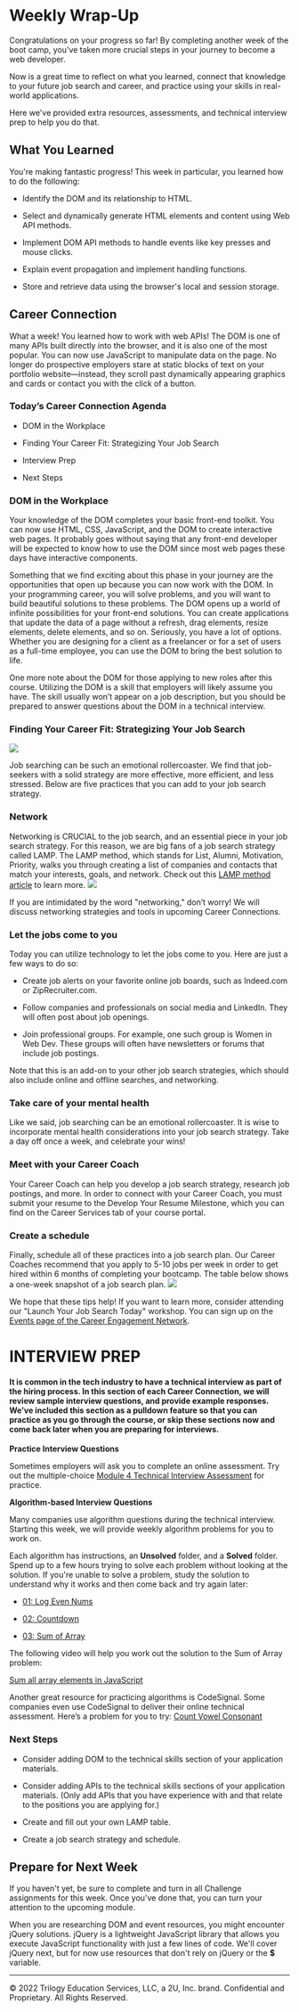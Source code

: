 # Weekly Wrap-Up
Congratulations on your progress so far! By completing another week of the boot camp, you've taken more crucial steps in your journey to become a web developer.

Now is a great time to reflect on what you learned, connect that knowledge to your future job search and career, and practice using your skills in real-world applications.

Here we've provided extra resources, assessments, and technical interview prep to help you do that.

## What You Learned
You're making fantastic progress! This week in particular, you learned how to do the following:

* Identify the DOM and its relationship to HTML.

* Select and dynamically generate HTML elements and content using Web API methods.

* Implement DOM API methods to handle events like key presses and mouse clicks.

* Explain event propagation and implement handling functions.

* Store and retrieve data using the browser's local and session storage.

## Career Connection
What a week! You learned how to work with web APIs! The DOM is one of many APIs built directly into the browser, and it is also one of the most popular. You can now use JavaScript to manipulate data on the page. No longer do prospective employers stare at static blocks of text on your portfolio website—instead, they scroll past dynamically appearing graphics and cards or contact you with the click of a button.

### Today’s Career Connection Agenda
* DOM in the Workplace

* Finding Your Career Fit: Strategizing Your Job Search

* Interview Prep

* Next Steps

### DOM in the Workplace
Your knowledge of the DOM completes your basic front-end toolkit. You can now use HTML, CSS, JavaScript, and the DOM to create interactive web pages. It probably goes without saying that any front-end developer will be expected to know how to use the DOM since most web pages these days have interactive components.

Something that we find exciting about this phase in your journey are the opportunities that open up because you can now work with the DOM. In your programming career, you will solve problems, and you will want to build beautiful solutions to these problems. The DOM opens up a world of infinite possibilities for your front-end solutions. You can create applications that update the data of a page without a refresh, drag elements, resize elements, delete elements, and so on. Seriously, you have a lot of options. Whether you are designing for a client as a freelancer or for a set of users as a full-time employee, you can use the DOM to bring the best solution to life.

One more note about the DOM for those applying to new roles after this course. Utilizing the DOM is a skill that employers will likely assume you have. The skill usually won’t appear on a job description, but you should be prepared to answer questions about the DOM in a technical interview.

### Finding Your Career Fit: Strategizing Your Job Search
![](../../../images/coding-career-connection-research.png)

Job searching can be such an emotional rollercoaster. We find that job-seekers with a solid strategy are more effective, more efficient, and less stressed. Below are five practices that you can add to your job search strategy.

### Network
Networking is CRUCIAL to the job search, and an essential piece in your job search strategy. For this reason, we are big fans of a job search strategy called LAMP. The LAMP method, which stands for List, Alumni, Motivation, Priority, walks you through creating a list of companies and contacts that match your interests, goals, and network. Check out this [LAMP method article](https://careernetwork.2u.com/articles/blog-the-lamp-method/) to learn more.
![](../../../images/coding-career-connection-LAMP-method.png)

If you are intimidated by the word "networking," don’t worry! We will discuss networking strategies and tools in upcoming Career Connections.

### Let the jobs come to you
Today you can utilize technology to let the jobs come to you. Here are just a few ways to do so:

* Create job alerts on your favorite online job boards, such as Indeed.com or ZipRecruiter.com.

* Follow companies and professionals on social media and LinkedIn. They will often post about job openings.

* Join professional groups. For example, one such group is Women in Web Dev. These groups will often have newsletters or forums that include job postings.

Note that this is an add-on to your other job search strategies, which should also include online and offline searches, and networking.

### Take care of your mental health
Like we said, job searching can be an emotional rollercoaster. It is wise to incorporate mental health considerations into your job search strategy. Take a day off once a week, and celebrate your wins!

### Meet with your Career Coach
Your Career Coach can help you develop a job search strategy, research job postings, and more. In order to connect with your Career Coach, you must submit your resume to the Develop Your Resume Milestone, which you can find on the Career Services tab of your course portal.

### Create a schedule
Finally, schedule all of these practices into a job search plan. Our Career Coaches recommend that you apply to 5-10 jobs per week in order to get hired within 6 months of completing your bootcamp. The table below shows a one-week snapshot of a job search plan.
![](../../../images/coding-career-connection-weekly-schedule.png)

We hope that these tips help! If you want to learn more, consider attending our "Launch Your Job Search Today" workshop. You can sign up on the [Events page of the Career Engagement Network](https://careernetwork.2u.com/all-events/).

# INTERVIEW PREP
#### It is common in the tech industry to have a technical interview as part of the hiring process. In this section of each Career Connection, we will review sample interview questions, and provide example responses. We’ve included this section as a pulldown feature so that you can practice as you go through the course, or skip these sections now and come back later when you are preparing for interviews.

**Practice Interview Questions**

Sometimes employers will ask you to complete an online assessment. Try out the multiple-choice [Module 4 Technical Interview Assessment](https://forms.gle/jYRX4XMiVDo2UpxS9) for practice.

**Algorithm-based Interview Questions**

Many companies use algorithm questions during the technical interview. Starting this week, we will provide weekly algorithm problems for you to work on.

Each algorithm has instructions, an **Unsolved** folder, and a **Solved** folder. Spend up to a few hours trying to solve each problem without looking at the solution. If you're unable to solve a problem, study the solution to understand why it works and then come back and try again later:

* [01: Log Even Nums](https://static.fullstack-bootcamp.com/algorithms/04-Web-APIs/01-log-even-nums.zip)

* [02: Countdown](https://static.fullstack-bootcamp.com/algorithms/04-Web-APIs/02-countdown.zip)

* [03: Sum of Array](https://static.fullstack-bootcamp.com/algorithms/04-Web-APIs/03-sum-array.zip)

The following video will help you work out the solution to the Sum of Array problem:

[Sum all array elements in JavaScript](https://www.youtube.com/watch?v=5HYww3eTxzI)

Another great resource for practicing algorithms is CodeSignal. Some companies even use CodeSignal to deliver their online technical assessment. Here’s a problem for you to try: [Count Vowel Consonant](https://app.codesignal.com/public-test/YvSg9mctHApfLBuMH/qBHxbHRS4Yghf8)

### Next Steps
* Consider adding DOM to the technical skills section of your application materials.

* Consider adding APIs to the technical skills sections of your application materials. (Only add APIs that you have experience with and that relate to the positions you are applying for.)

* Create and fill out your own LAMP table.

* Create a job search strategy and schedule.

## Prepare for Next Week
If you haven't yet, be sure to complete and turn in all Challenge assignments for this week. Once you've done that, you can turn your attention to the upcoming module.

When you are researching DOM and event resources, you might encounter jQuery solutions. jQuery is a lightweight JavaScript library that allows you execute JavaScript functionality with just a few lines of code. We'll cover jQuery next, but for now use resources that don't rely on jQuery or the **$** variable.

---
© 2022 Trilogy Education Services, LLC, a 2U, Inc. brand. Confidential and Proprietary. All Rights Reserved.

